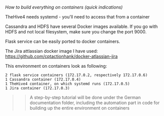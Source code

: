 <i>How to build everything on containers (quick indications)</i>


TheHive4 needs systemd - you'll need to access that from a container

Cassandra and HDFS have several Docker images available. If you go with HDFS and not local filesystem, make sure you change the port 9000.

Flask service can be easily ported to docker containers.

The Jira attlassian docker image I have used: https://github.com/cptactionhank/docker-atlassian-jira

This environment on containers look as following:
```
2 flask service containers (172.17.0.2, respectively 172.17.0.6)
1 Cassandra container (172.17.0.4)
1 TheHive4 container, on which systemd runs (172.17.0.5)
1 Jira container (172.17.0.3)
```


>> A step-by-step tutorial will be done under the German documentation folder, 
including the automation part in code for building up the entire environment on containers


